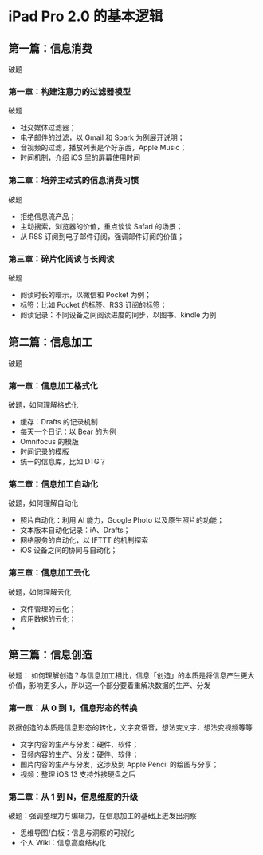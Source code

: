 # iPad Pro 2.0 的基本逻辑

## 第一篇：信息消费

破题

### 第一章：构建注意力的过滤器模型

破题

- 社交媒体过滤器；
- 电子邮件的过滤，以 Gmail 和 Spark 为例展开说明；
- 音视频的过滤，播放列表是个好东西，Apple Music；
- 时间机制，介绍 iOS 里的屏幕使用时间


### 第二章：培养主动式的信息消费习惯

破题

- 拒绝信息流产品；
- 主动搜索，浏览器的价值，重点谈谈 Safari 的场景；
- 从 RSS 订阅到电子邮件订阅，强调邮件订阅的价值；

### 第三章：碎片化阅读与长阅读

破题

- 阅读时长的暗示，以微信和 Pocket 为例；
- 标签：比如 Pocket 的标签、RSS 订阅的标签；
- 阅读记录：不同设备之间阅读进度的同步，以图书、kindle 为例

## 第二篇：信息加工

破题

### 第一章：信息加工格式化

破题，如何理解格式化

- 缓存：Drafts 的记录机制
- 每天一个日记：以 Bear 的为例
- Omnifocus 的模版
- 时间记录的模版
- 统一的信息库，比如 DTG？

### 第二章：信息加工自动化

破题，如何理解自动化

- 照片自动化：利用 AI 能力，Google Photo 以及原生照片的功能；
- 文本版本自动化记录：iA、Drafts；
- 网络服务的自动化，以 IFTTT 的机制探索
- iOS 设备之间的协同与自动化；

### 第三章：信息加工云化

破题，如何理解云化

- 文件管理的云化；
- 应用数据的云化；
- 

## 第三篇：信息创造

破题：
如何理解创造？与信息加工相比，信息「创造」的本质是将信息产生更大价值，影响更多人，所以这一个部分要着重解决数据的生产、分发

### 第一章：从 0 到 1，信息形态的转换

数据创造的本质是信息形态的转化，文字变语音，想法变文字，想法变视频等等

- 文字内容的生产与分发：硬件、软件；
- 音频内容的生产、分发：硬件、软件；
- 图片内容的生产与分发，这涉及到 Apple Pencil 的绘图与分享；
- 视频：整理 iOS 13 支持外接硬盘之后

### 第二章：从 1 到 N，信息维度的升级

破题：强调整理力与编辑力，在信息加工的基础上迸发出洞察

- 思维导图/白板：信息与洞察的可视化
- 个人 Wiki：信息高度结构化


